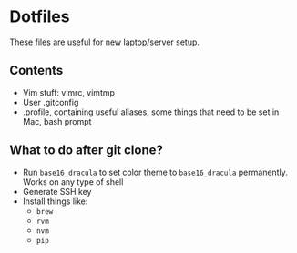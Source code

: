 # Dotfiles

These files are useful for new laptop/server setup.

## Contents
- Vim stuff: vimrc, vimtmp
- User .gitconfig
- .profile, containing useful aliases, some things that need to be set in Mac, bash prompt

## What to do after git clone?
- Run `base16_dracula` to set color theme to `base16_dracula` permanently. Works on any type of shell
- Generate SSH key
- Install things like:
  - `brew`
  - `rvm`
  - `nvm`
  - `pip`
